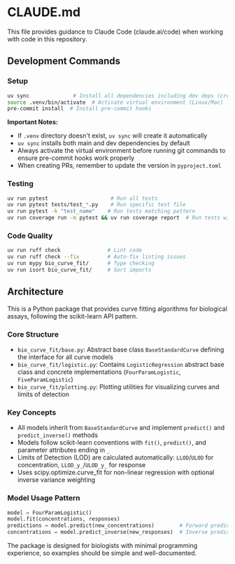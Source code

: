 # CLAUDE.md

This file provides guidance to Claude Code (claude.ai/code) when working with code in this repository.

## Development Commands

### Setup
```bash
uv sync              # Install all dependencies including dev deps (creates .venv if it doesn't exist)
source .venv/bin/activate  # Activate virtual environment (Linux/Mac)
pre-commit install  # Install pre-commit hooks
```

**Important Notes:**
- If `.venv` directory doesn't exist, `uv sync` will create it automatically
- `uv sync` installs both main and dev dependencies by default
- Always activate the virtual environment before running git commands to ensure pre-commit hooks work properly
- When creating PRs, remember to update the version in `pyproject.toml`

### Testing
```bash
uv run pytest                    # Run all tests
uv run pytest tests/test_*.py    # Run specific test file
uv run pytest -k "test_name"    # Run tests matching pattern
uv run coverage run -m pytest && uv run coverage report  # Run tests with coverage
```

### Code Quality
```bash
uv run ruff check               # Lint code
uv run ruff check --fix         # Auto-fix linting issues
uv run mypy bio_curve_fit/      # Type checking
uv run isort bio_curve_fit/     # Sort imports
```

## Architecture

This is a Python package that provides curve fitting algorithms for biological assays, following the scikit-learn API pattern.

### Core Structure
- `bio_curve_fit/base.py`: Abstract base class `BaseStandardCurve` defining the interface for all curve models
- `bio_curve_fit/logistic.py`: Contains `LogisticRegression` abstract base class and concrete implementations (`FourParamLogistic`, `FiveParamLogistic`)
- `bio_curve_fit/plotting.py`: Plotting utilities for visualizing curves and limits of detection

### Key Concepts
- All models inherit from `BaseStandardCurve` and implement `predict()` and `predict_inverse()` methods
- Models follow scikit-learn conventions with `fit()`, `predict()`, and parameter attributes ending in `_`
- Limits of Detection (LOD) are calculated automatically: `LLOD`/`ULOD` for concentration, `LLOD_y_`/`ULOD_y_` for response
- Uses scipy.optimize.curve_fit for non-linear regression with optional inverse variance weighting

### Model Usage Pattern
```python
model = FourParamLogistic()
model.fit(concentrations, responses)
predictions = model.predict(new_concentrations)        # Forward prediction
concentrations = model.predict_inverse(new_responses)  # Inverse prediction
```

The package is designed for biologists with minimal programming experience, so examples should be simple and well-documented.